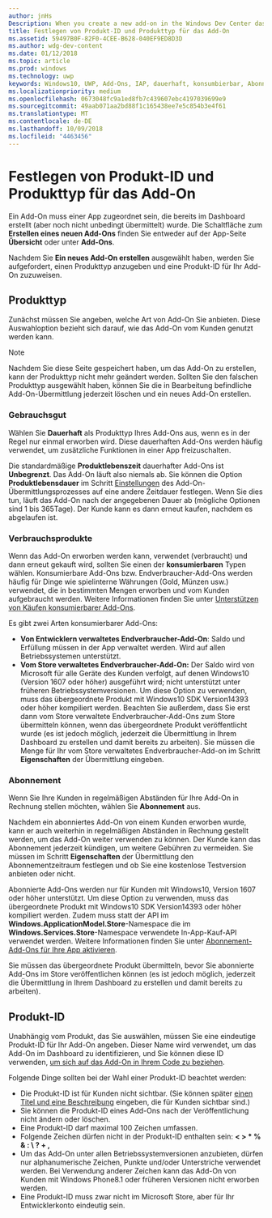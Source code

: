 ```yaml
---
author: jnHs
Description: When you create a new add-on in the Windows Dev Center dashboard, you need to specify a product type and assign it a product ID.
title: Festlegen von Produkt-ID und Produkttyp für das Add-On
ms.assetid: 59497B0F-82F0-4CEE-B628-040EF9ED8D3D
ms.author: wdg-dev-content
ms.date: 01/12/2018
ms.topic: article
ms.prod: windows
ms.technology: uwp
keywords: Windows10, UWP, Add-Ons, IAP, dauerhaft, konsumbierbar, Abonnement, Produkt, Typ, Produkt-ID, In-App-Kauf, In-App-Produkt
ms.localizationpriority: medium
ms.openlocfilehash: 0673048fc9a1ed8fb7c439607ebc4197039699e9
ms.sourcegitcommit: 49aab071aa2bd88f1c165438ee7e5c854b3e4f61
ms.translationtype: MT
ms.contentlocale: de-DE
ms.lasthandoff: 10/09/2018
ms.locfileid: "4463456"
---
```

# <a name="set-your-add-on-product-type-and-product-id"></a>Festlegen von Produkt-ID und Produkttyp für das Add-On

Ein Add-On muss einer App zugeordnet sein, die bereits im Dashboard erstellt (aber noch nicht unbedingt übermittelt) wurde. Die Schaltfläche zum **Erstellen eines neuen Add-Ons** finden Sie entweder auf der App-Seite **Übersicht** oder unter **Add-Ons**.

Nachdem Sie **Ein neues Add-On erstellen** ausgewählt haben, werden Sie aufgefordert, einen Produkttyp anzugeben und eine Produkt-ID für Ihr Add-On zuzuweisen.

## <a name="product-type"></a>Produkttyp

Zunächst müssen Sie angeben, welche Art von Add-On Sie anbieten. Diese Auswahloption bezieht sich darauf, wie das Add-On vom Kunden genutzt werden kann.

> [!NOTE]
> Nachdem Sie diese Seite gespeichert haben, um das Add-On zu erstellen, kann der Produkttyp nicht mehr geändert werden. Sollten Sie den falschen Produkttyp ausgewählt haben, können Sie die in Bearbeitung befindliche Add-On-Übermittlung jederzeit löschen und ein neues Add-On erstellen.

<span id="durable" />

### <a name="durable"></a>Gebrauchsgut

Wählen Sie **Dauerhaft** als Produkttyp Ihres Add-Ons aus, wenn es in der Regel nur einmal erworben wird. Diese dauerhaften Add-Ons werden häufig verwendet, um zusätzliche Funktionen in einer App freizuschalten.

Die standardmäßige **Produktlebenszeit** dauerhafter Add-Ons ist **Unbegrenzt**. Das Add-On läuft also niemals ab. Sie können die Option **Produktlebensdauer** im Schritt [Einstellungen](enter-add-on-properties.md) des Add-On-Übermittlungsprozesses auf eine andere Zeitdauer festlegen. Wenn Sie dies tun, läuft das Add-On nach der angegebenen Dauer ab (mögliche Optionen sind 1 bis 365Tage). Der Kunde kann es dann erneut kaufen, nachdem es abgelaufen ist.

<span id="consumable" />

### <a name="consumable"></a>Verbrauchsprodukte

Wenn das Add-On erworben werden kann, verwendet (verbraucht) und dann erneut gekauft wird, sollten Sie einen der **konsumierbaren** Typen wählen. Konsumierbare Add-Ons bzw. Endverbraucher-Add-Ons werden häufig für Dinge wie spielinterne Währungen (Gold, Münzen usw.) verwendet, die in bestimmten Mengen erworben und vom Kunden aufgebraucht werden. Weitere Informationen finden Sie unter [Unterstützen von Käufen konsumierbarer Add-Ons](../monetize/enable-consumable-add-on-purchases.md).

Es gibt zwei Arten konsumierbarer Add-Ons:
- **Von Entwicklern verwaltetes Endverbraucher-Add-On**: Saldo und Erfüllung müssen in der App verwaltet werden. Wird auf allen Betriebssystemen unterstützt.
- **Vom Store verwaltetes Endverbraucher-Add-On:** Der Saldo wird von Microsoft für alle Geräte des Kunden verfolgt, auf denen Windows10 (Version 1607 oder höher) ausgeführt wird; nicht unterstützt unter früheren Betriebssystemversionen. Um diese Option zu verwenden, muss das übergeordnete Produkt mit Windows10 SDK Version14393 oder höher kompiliert werden. Beachten Sie außerdem, dass Sie erst dann vom Store verwaltete Endverbraucher-Add-Ons zum Store übermitteln können, wenn das übergeordnete Produkt veröffentlicht wurde (es ist jedoch möglich, jederzeit die Übermittlung in Ihrem Dashboard zu erstellen und damit bereits zu arbeiten). Sie müssen die Menge für Ihr vom Store verwaltetes Endverbraucher-Add-on im Schritt **Eigenschaften** der Übermittlung eingeben.

<span id="subscription" />

### <a name="subscription"></a>Abonnement

Wenn Sie Ihre Kunden in regelmäßigen Abständen für Ihre Add-On in Rechnung stellen möchten, wählen Sie **Abonnement** aus.

Nachdem ein abonniertes Add-On von einem Kunden erworben wurde, kann er auch weiterhin in regelmäßigen Abständen in Rechnung gestellt werden, um das Add-On weiter verwenden zu können. Der Kunde kann das Abonnement jederzeit kündigen, um weitere Gebühren zu vermeiden. Sie müssen im Schritt **Eigenschaften** der Übermittlung den Abonnementzeitraum festlegen und ob Sie eine kostenlose Testversion anbieten oder nicht.

Abonnierte Add-Ons werden nur für Kunden mit Windows10, Version 1607 oder höher unterstützt. Um diese Option zu verwenden, muss das übergeordnete Produkt mit Windows10 SDK Version14393 oder höher kompiliert werden. Zudem muss statt der API im **Windows.ApplicationModel.Store**-Namespace die im **Windows.Services.Store**-Namespace verwendete In-App-Kauf-API verwendet werden. Weitere Informationen finden Sie unter [Abonnement-Add-Ons für Ihre App aktivieren](../monetize/enable-subscription-add-ons-for-your-app.md).

Sie müssen das übergeordnete Produkt übermitteln, bevor Sie abonnierte Add-Ons im Store veröffentlichen können (es ist jedoch möglich, jederzeit die Übermittlung in Ihrem Dashboard zu erstellen und damit bereits zu arbeiten).

## <a name="product-id"></a>Produkt-ID

Unabhängig vom Produkt, das Sie auswählen, müssen Sie eine eindeutige Produkt-ID für Ihr Add-On angeben. Dieser Name wird verwendet, um das Add-On im Dashboard zu identifizieren, und Sie können diese ID verwenden, [um sich auf das Add-On in Ihrem Code zu beziehen](../monetize/in-app-purchases-and-trials.md#how-to-use-product-ids-for-add-ons-in-your-code).

Folgende Dinge sollten bei der Wahl einer Produkt-ID beachtet werden:

-   Die Produkt-ID ist für Kunden nicht sichtbar. (Sie können später [einen Titel und eine Beschreibung](create-add-on-descriptions.md) eingeben, die für Kunden sichtbar sind.)
-   Sie können die Produkt-ID eines Add-Ons nach der Veröffentlichung nicht ändern oder löschen.
-   Eine Produkt-ID darf maximal 100 Zeichen umfassen.
-   Folgende Zeichen dürfen nicht in der Produkt-ID enthalten sein: **&lt; &gt; \* % & : \\ ? + ,**
-   Um das Add-On unter allen Betriebssystemversionen anzubieten, dürfen nur alphanumerische Zeichen, Punkte und/oder Unterstriche verwendet werden. Bei Verwendung anderer Zeichen kann das Add-On von Kunden mit Windows Phone8.1 oder früheren Versionen nicht erworben werden.
-   Eine Produkt-ID muss zwar nicht im Microsoft Store, aber für Ihr Entwicklerkonto eindeutig sein.
 
